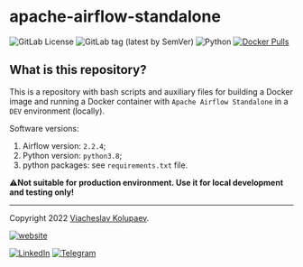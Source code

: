 apache-airflow-standalone
=======

![GitLab License](https://img.shields.io/gitlab/license/vkolupaev/apache-airflow-standalone?color=informational)
![GitLab tag (latest by SemVer)](https://img.shields.io/gitlab/v/tag/vkolupaev/apache-airflow-standalone)
![Python](https://img.shields.io/static/v1?label=Python&message=3.8&color=informational&logo=python&logoColor=white)
[![Docker Pulls](
https://img.shields.io/docker/pulls/vkolupaev/apache-airflow-standalone?color=informational&logo=docker&logoColor=white
)](https://hub.docker.com/r/vkolupaev/apache-airflow-standalone)

## What is this repository?
This is a repository with bash scripts and auxiliary files for building a Docker image and running a Docker container
with `Apache Airflow Standalone` in a `DEV` environment (locally).

Software versions:
1. Airflow version: `2.2.4`;
2. Python version: `python3.8`;
3. python packages: see `requirements.txt` file.

⚠️**Not suitable for production environment. Use it for local development and testing only!**

---

Copyright 2022 [Viacheslav Kolupaev](
https://vkolupaev.com/?utm_source=readme&utm_medium=link&utm_campaign=apache-airflow-standalone
).

[![website](
https://img.shields.io/static/v1?label=website&message=vkolupaev.com&color=blueviolet&style=for-the-badge&
)](https://vkolupaev.com/?utm_source=readme&utm_medium=badge&utm_campaign=apache-airflow-standalone)

[![LinkedIn](
https://img.shields.io/static/v1?label=LinkedIn&message=vkolupaev&color=informational&style=flat&logo=linkedin
)](https://www.linkedin.com/in/vkolupaev/)
[![Telegram](
https://img.shields.io/static/v1?label=Telegram&message=@vkolupaev&color=informational&style=flat&logo=telegram
)](https://t.me/vkolupaev/)
